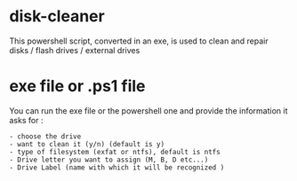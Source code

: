 # disk-cleaner
This powershell script, converted in an exe, is used to clean and repair disks / flash drives / external drives


# exe file or .ps1 file
You can run the exe file or the powershell one and provide the information it asks for :

    - choose the drive
    - want to clean it (y/n) (default is y)
    - type of filesystem (exfat or ntfs), default is ntfs
    - Drive letter you want to assign (M, B, D etc...)
    - Drive Label (name with which it will be recognized )
